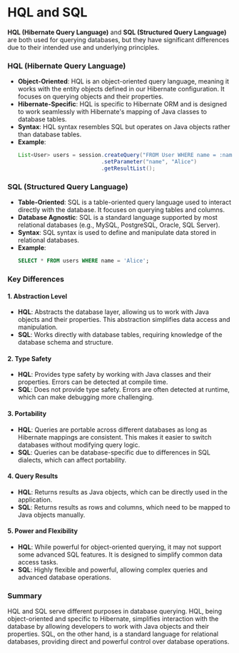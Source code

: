 # HQL and SQL

**HQL (Hibernate Query Language)** and **SQL (Structured Query Language)** are both used for querying databases, but they have significant differences due to their intended use and underlying principles.

### HQL (Hibernate Query Language)
- **Object-Oriented**: HQL is an object-oriented query language, meaning it works with the entity objects defined in our Hibernate configuration. It focuses on querying objects and their properties.
- **Hibernate-Specific**: HQL is specific to Hibernate ORM and is designed to work seamlessly with Hibernate's mapping of Java classes to database tables.
- **Syntax**: HQL syntax resembles SQL but operates on Java objects rather than database tables.
- **Example**:
  ```java
  List<User> users = session.createQuery("FROM User WHERE name = :name", User.class)
                            .setParameter("name", "Alice")
                            .getResultList();
  ```

### SQL (Structured Query Language)
- **Table-Oriented**: SQL is a table-oriented query language used to interact directly with the database. It focuses on querying tables and columns.
- **Database Agnostic**: SQL is a standard language supported by most relational databases (e.g., MySQL, PostgreSQL, Oracle, SQL Server).
- **Syntax**: SQL syntax is used to define and manipulate data stored in relational databases.
- **Example**:
  ```sql
  SELECT * FROM users WHERE name = 'Alice';
  ```

### Key Differences

#### 1. **Abstraction Level**
- **HQL**: Abstracts the database layer, allowing us to work with Java objects and their properties. This abstraction simplifies data access and manipulation.
- **SQL**: Works directly with database tables, requiring knowledge of the database schema and structure.

#### 2. **Type Safety**
- **HQL**: Provides type safety by working with Java classes and their properties. Errors can be detected at compile time.
- **SQL**: Does not provide type safety. Errors are often detected at runtime, which can make debugging more challenging.

#### 3. **Portability**
- **HQL**: Queries are portable across different databases as long as Hibernate mappings are consistent. This makes it easier to switch databases without modifying query logic.
- **SQL**: Queries can be database-specific due to differences in SQL dialects, which can affect portability.

#### 4. **Query Results**
- **HQL**: Returns results as Java objects, which can be directly used in the application.
- **SQL**: Returns results as rows and columns, which need to be mapped to Java objects manually.

#### 5. **Power and Flexibility**
- **HQL**: While powerful for object-oriented querying, it may not support some advanced SQL features. It is designed to simplify common data access tasks.
- **SQL**: Highly flexible and powerful, allowing complex queries and advanced database operations.

### Summary
HQL and SQL serve different purposes in database querying. HQL, being object-oriented and specific to Hibernate, simplifies interaction with the database by allowing developers to work with Java objects and their properties. SQL, on the other hand, is a standard language for relational databases, providing direct and powerful control over database operations.
